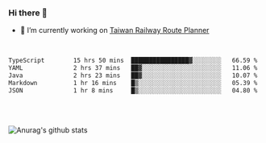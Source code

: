 ### Hi there 👋

- 🔭 I’m currently working on [Taiwan Railway Route Planner](https://github.com/Taiwan-Railway-Route-Planner)

<br/>

<!--START_SECTION:waka-->

```txt
TypeScript        15 hrs 50 mins  ████████████████▓░░░░░░░░   66.59 %
YAML              2 hrs 37 mins   ██▓░░░░░░░░░░░░░░░░░░░░░░   11.06 %
Java              2 hrs 23 mins   ██▓░░░░░░░░░░░░░░░░░░░░░░   10.07 %
Markdown          1 hr 16 mins    █▒░░░░░░░░░░░░░░░░░░░░░░░   05.39 %
JSON              1 hr 8 mins     █▒░░░░░░░░░░░░░░░░░░░░░░░   04.80 %
```

<!--END_SECTION:waka-->

<br/>
<br/>

![Anurag's github stats](https://github-readme-stats.vercel.app/api?username=DepickereSven&show_icons=true&theme=tokyonight)



<!--
**DepickereSven/DepickereSven** is a ✨ _special_ ✨ repository because its `README.md` (this file) appears on your GitHub profile.

Here are some ideas to get you started:

- 🔭 I’m currently working on ...
- 🌱 I’m currently learning ...
- 👯 I’m looking to collaborate on ...
- 🤔 I’m looking for help with ...
- 💬 Ask me about ...
- 📫 How to reach me: ...
- 😄 Pronouns: ...
- ⚡ Fun fact: ...
-->
